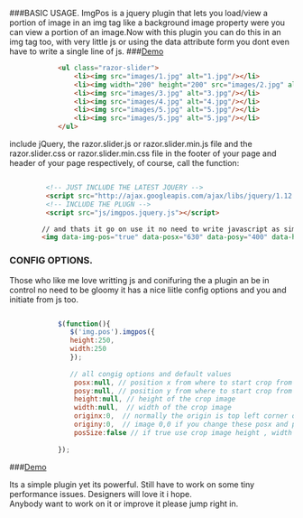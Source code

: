 ###BASIC USAGE.
ImgPos is a jquery plugin that lets you load/view a portion of image in an img tag like a background
image property were you can view a portion of an image.Now with this plugin you can do this in an img tag too, with very little js or using the data attribute form you dont even have to write a single line of js.
###<a href="https://riazxrazor.github.io/imgpos/">Demo</a>
```HTML
            <ul class="razor-slider">
                <li><img src="images/1.jpg" alt="1.jpg"/></li>
                <li><img width="200" height="200" src="images/2.jpg" alt="2.jpg"/></li>
                <li><img src="images/3.jpg" alt="3.jpg"/></li>
                <li><img src="images/4.jpg" alt="4.jpg"/></li>
                <li><img src="images/5.jpg" alt="5.jpg"/></li>
                <li><img src="images/5.jpg" alt="5.jpg"/></li>
            </ul>
```
include jQuery, the razor.slider.js or razor.slider.min.js file and the razor.slider.css or razor.slider.min.css file in the footer of your page and header of your page respectively, of course, call the function:

```HTML 

         <!-- JUST INCLUDE THE LATEST JQUERY -->
         <script src="http://ajax.googleapis.com/ajax/libs/jquery/1.12.0/jquery.min.js"></script>
         <!-- INCLUDE THE PLUGN -->
         <script src="js/imgpos.jquery.js"></script>

        // and thats it go on use it no need to write javascript as simple as that
        <img data-img-pos="true" data-posx="630" data-posy="400" data-height="350" data-width="350" height="250" src="img/1.jpg" />

```

### CONFIG OPTIONS.
Those who like me love writting js and conifuring the a plugin an be in control no need to be gloomy it has a nice liitle config options and you and initiate from js too. 

```javascript

            $(function(){
               $('img.pos').imgpos({
               height:250,
               width:250
               });
               
               // all congig options and default values
                posx:null, // position x from where to start crop from left
                posy:null, // position y from where to start crop from top
                height:null, // height of the crop image 
                width:null,  // width of the crop image
                originx:0,  // normally the origin is top left corner of an 
                originy:0,  // image 0,0 if you change these posx and posx will start from that positon of image 
                posSize:false // if true use crop image height , width as image height and width
               
            });        

```
###<a href="https://riazxrazor.github.io/imgpos/">Demo</a>

Its a simple plugin yet its powerful. Still have to work on some tiny performance issues. Designers will love it i hope.<br>
Anybody want to work on it or improve it please jump right in.

